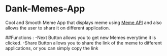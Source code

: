 # Dank-Memes-App
Cool and Smooth Meme App that displays meme using [Meme API](https://github.com/D3vd/Meme_Api) and also allows the user to share it on different application.

##Functions :
-Next Button allows you to get new Memes everytime it is clicked.
-Share Button allows you to share the link of the meme to different applications, or you can simply copy the link
